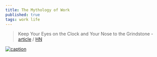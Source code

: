 ```yaml
---
title: The Mythology of Work
published: true
tags: work life
---
```

> Keep Your Eyes on the Clock and Your Nose to the Grindstone  - [article](https://crimethinc.com/2018/09/03/the-mythology-of-work-eight-myths-that-keep-your-eyes-on-the-clock-and-your-nose-to-the-grindstone) / [HN](https://news.ycombinator.com/item?id=43012078)

[![caption](https://cdn.crimethinc.com/assets/articles/2018/09/03/5.jpg)](https://crimethinc.com/2018/09/03/the-mythology-of-work-eight-myths-that-keep-your-eyes-on-the-clock-and-your-nose-to-the-grindstone)